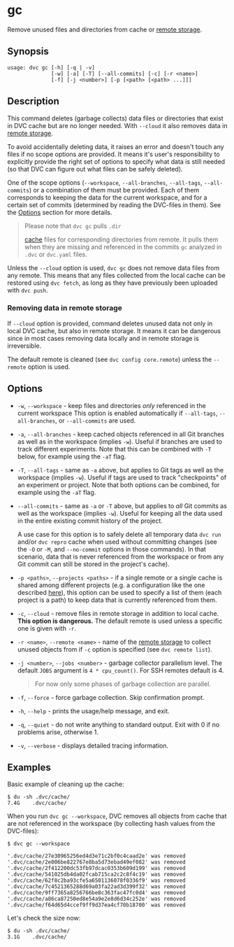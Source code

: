# gc

Remove unused files and directories from <abbr>cache</abbr> or
[remote storage](/doc/command-reference/remote).

## Synopsis

```usage
usage: dvc gc [-h] [-q | -v]
              [-w] [-a] [-T] [--all-commits] [-c] [-r <name>]
              [-f] [-j <number>] [-p [<path> [<path> ...]]]
```

## Description

This command deletes (garbage collects) data files or directories that exist in
DVC cache but are no longer needed. With `--cloud` it also removes data in
[remote storage](/doc/command-reference/remote).

To avoid accidentally deleting data, it raises an error and doesn't touch any
files if no scope options are provided. It means it's user's responsibility to
explicitly provide the right set of options to specify what data is still needed
(so that DVC can figure out what files can be safely deleted).

One of the scope options (`--workspace`, `--all-branches`, `--all-tags`,
`--all-commits`) or a combination of them must be provided. Each of them
corresponds to keeping the data for the current workspace, and for a certain set
of commits (determined by reading the DVC-files in them). See the
[Options](#options) section for more details.

> Please note that `dvc gc` pulls `.dir`
> <!-- prettier-ignore -->
> [cache](doc/user-guide/dvc-files-and-directories#structure-of-cache-directory)
> files for corresponding directories from remote. It pulls them when they are
> missing and referenced in the commits `gc` analyzed in `.dvc` or `dvc.yaml`
> files.

Unless the `--cloud` option is used, `dvc gc` does not remove data files from
any remote. This means that any files collected from the local cache can be
restored using `dvc fetch`, as long as they have previously been uploaded with
`dvc push`.

### Removing data in remote storage

If `--cloud` option is provided, command deletes unused data not only in local
DVC cache, but also in remote storage. It means it can be dangerous since in
most cases removing data locally and in remote storage is irreversible.

The default remote is cleaned (see `dvc config core.remote`) unless the
`--remote` option is used.

## Options

- `-w`, `--workspace` - keep files and directories _only_ referenced in the
  current workspace This option is enabled automatically if `--all-tags`,
  `--all-branches`, or `--all-commits` are used.

- `-a`, `--all-branches` - keep cached objects referenced in all Git branches as
  well as in the workspace (implies `-w`). Useful if branches are used to track
  different experiments. Note that this can be combined with `-T` below, for
  example using the `-aT` flag.

- `-T`, `--all-tags` - same as `-a` above, but applies to Git tags as well as
  the workspace (implies `-w`). Useful if tags are used to track "checkpoints"
  of an experiment or project. Note that both options can be combined, for
  example using the `-aT` flag.

- `--all-commits` - same as `-a` or `-T` above, but applies to _all_ Git commits
  as well as the workspace (implies `-w`). Useful for keeping all the data used
  in the entire existing commit history of the project.

  A use case for this option is to safely delete all temporary data `dvc run`
  and/or `dvc repro` cache when used without committing changes (see the `-O` or
  `-M`, and `--no-commit` options in those commands). In that scenario, data
  that is never referenced from the workspace or from any Git commit can still
  be stored in the project's cache).

- `-p <paths>`, `--projects <paths>` - if a single remote or a single cache is
  shared among different projects (e.g. a configuration like the one described
  [here](/doc/use-cases/shared-development-server)), this option can be used to
  specify a list of them (each project is a path) to keep data that is currently
  referenced from them.

- `-c`, `--cloud` - remove files in remote storage in addition to local cache.
  **This option is dangerous.** The default remote is used unless a specific one
  is given with `-r`.

- `-r <name>`, `--remote <name>` - name of the
  [remote storage](/doc/command-reference/remote) to collect unused objects from
  if `-c` option is specified (see `dvc remote list`).

- `-j <number>`, `--jobs <number>` - garbage collector parallelism level. The
  default `JOBS` argument is `4 * cpu_count()`. For SSH remotes default is 4.

  > For now only some phases of garbage collection are parallel.

- `-f`, `--force` - force garbage collection. Skip confirmation prompt.

- `-h`, `--help` - prints the usage/help message, and exit.

- `-q`, `--quiet` - do not write anything to standard output. Exit with 0 if no
  problems arise, otherwise 1.

- `-v`, `--verbose` - displays detailed tracing information.

## Examples

Basic example of cleaning up the <abbr>cache</abbr>:

```dvc
$ du -sh .dvc/cache/
7.4G    .dvc/cache/
```

When you run `dvc gc --workspace`, DVC removes all objects from cache that are
not referenced in the <abbr>workspace</abbr> (by collecting hash values from the
DVC-files):

```dvc
$ dvc gc --workspace

'.dvc/cache/27e30965256ed4d3e71c2bf0c4caad2e' was removed
'.dvc/cache/2e006be822767e8ba5d73ebad49ef082' was removed
'.dvc/cache/2f412200dc53fb97dcac0353b609d199' was removed
'.dvc/cache/541025db4da02fcab715ca2c2c8f4c19' was removed
'.dvc/cache/62f8c2ba93cfe5a6501136078f0336f9' was removed
'.dvc/cache/7c4521365288d69a03fa22ad3d399f32' was removed
'.dvc/cache/9ff7365a8256766be8c363fac47fc0d4' was removed
'.dvc/cache/a86ca87250ed8e54a9e2e8d6d34c252e' was removed
'.dvc/cache/f64d65d4ccef9ff9d37ea4cf70b18700' was removed
```

Let's check the size now:

```dvc
$ du -sh .dvc/cache/
3.1G    .dvc/cache/
```
